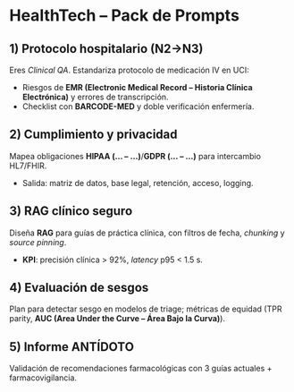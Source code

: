 # HealthTech – Pack de Prompts

## 1) Protocolo hospitalario (N2→N3)
Eres *Clinical QA*. Estandariza protocolo de medicación IV en UCI:
- Riesgos de **EMR (Electronic Medical Record – Historia Clínica Electrónica)** y errores de transcripción.
- Checklist con **BARCODE-MED** y doble verificación enfermería.

## 2) Cumplimiento y privacidad
Mapea obligaciones **HIPAA (… – …)**/**GDPR (… – …)** para intercambio HL7/FHIR.
- Salida: matriz de datos, base legal, retención, acceso, logging.

## 3) RAG clínico seguro
Diseña **RAG** para guías de práctica clínica, con filtros de fecha, *chunking* y *source pinning*.
- **KPI**: precisión clínica > 92%, *latency* p95 < 1.5 s.

## 4) Evaluación de sesgos
Plan para detectar sesgo en modelos de triage; métricas de equidad (TPR parity, **AUC (Area Under the Curve – Área Bajo la Curva)**).

## 5) Informe ANTÍDOTO
Validación de recomendaciones farmacológicas con 3 guías actuales + farmacovigilancia.

